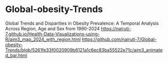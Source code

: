 # Global-obesity-Trends
Global Trends and Disparities in Obesity Prevalence: A Temporal Analysis Across Region, Age and Sex from 1990-2024
https://nairuti-7.github.io/Health-Data-Visualizations-using-R/aim3_map_2024_with_region.html
https://github.com/nairuti-7/Global-obesity-Trends/blob/5261fe33f0020909b6121a1c6ec83ba55522e71c/aim3_animated_bar.html
